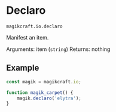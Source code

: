 # Declaro

`magikcraft.io.declaro`

Manifest an item.

Arguments: item (`string`)
Returns: nothing

## Example

```javascript
const magik = magikcraft.io;

function magik_carpet() {
    magik.declaro('elytra');
}
```